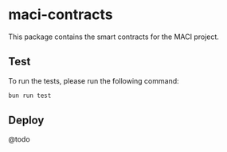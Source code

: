 # maci-contracts

This package contains the smart contracts for the MACI project. 

## Test

To run the tests, please run the following command:

```bash
bun run test 
```

## Deploy

@todo 